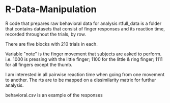 # R-Data-Manipulation
R code that prepares raw behavioral data for analysis
rtfull_data is a folder that contains datasets that consist of finger responses and its reaction time, recorded throughout the trials, by row.

There are five blocks with 210 trials in each.

Variable "note" is the finger movement that subjects are asked to perform. i.e. 1000 is pressing with the little finger; 1100 for the little & ring finger; 1111 for all fingers except the thumb.

I am interested in all pairwise reaction time when going from one movement to another. The rts are to be mapped on a dissimilarity matrix for furthur analysis.

behavioral.csv is an example of the responses
